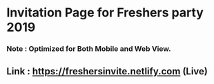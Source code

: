 # Invitation Page for Freshers party 2019

### Note : Optimized for Both Mobile and Web View.

## Link : https://freshersinvite.netlify.com (Live)
